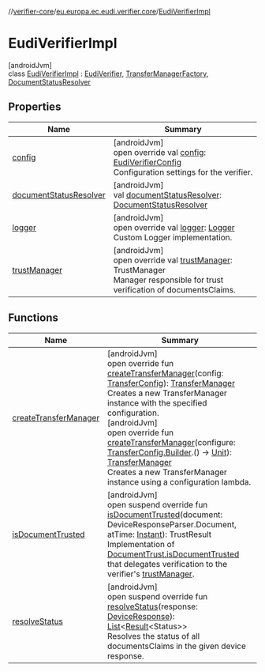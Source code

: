 //[verifier-core](../../../index.md)/[eu.europa.ec.eudi.verifier.core](../index.md)/[EudiVerifierImpl](index.md)

# EudiVerifierImpl

[androidJvm]\
class [EudiVerifierImpl](index.md) : [EudiVerifier](../-eudi-verifier/index.md), [TransferManagerFactory](../../eu.europa.ec.eudi.verifier.core.transfer/-transfer-manager-factory/index.md), [DocumentStatusResolver](../../eu.europa.ec.eudi.verifier.core.statium/-document-status-resolver/index.md)

## Properties

| Name | Summary |
|---|---|
| [config](config.md) | [androidJvm]<br>open override val [config](config.md): [EudiVerifierConfig](../-eudi-verifier-config/index.md)<br>Configuration settings for the verifier. |
| [documentStatusResolver](document-status-resolver.md) | [androidJvm]<br>val [documentStatusResolver](document-status-resolver.md): [DocumentStatusResolver](../../eu.europa.ec.eudi.verifier.core.statium/-document-status-resolver/index.md) |
| [logger](logger.md) | [androidJvm]<br>open override val [logger](logger.md): [Logger](../../eu.europa.ec.eudi.verifier.core.logging/-logger/index.md)<br>Custom Logger implementation. |
| [trustManager](trust-manager.md) | [androidJvm]<br>open override val [trustManager](trust-manager.md): TrustManager<br>Manager responsible for trust verification of documentsClaims. |

## Functions

| Name | Summary |
|---|---|
| [createTransferManager](../../eu.europa.ec.eudi.verifier.core.transfer/-transfer-manager-factory/create-transfer-manager.md) | [androidJvm]<br>open override fun [createTransferManager](../../eu.europa.ec.eudi.verifier.core.transfer/-transfer-manager-factory/create-transfer-manager.md)(config: [TransferConfig](../../eu.europa.ec.eudi.verifier.core.transfer/-transfer-config/index.md)): [TransferManager](../../eu.europa.ec.eudi.verifier.core.transfer/-transfer-manager/index.md)<br>Creates a new TransferManager instance with the specified configuration.<br>[androidJvm]<br>open override fun [createTransferManager](../../eu.europa.ec.eudi.verifier.core.transfer/-transfer-manager-factory/create-transfer-manager.md)(configure: [TransferConfig.Builder](../../eu.europa.ec.eudi.verifier.core.transfer/-transfer-config/-builder/index.md).() -&gt; [Unit](https://kotlinlang.org/api/latest/jvm/stdlib/kotlin-stdlib/kotlin/-unit/index.html)): [TransferManager](../../eu.europa.ec.eudi.verifier.core.transfer/-transfer-manager/index.md)<br>Creates a new TransferManager instance using a configuration lambda. |
| [isDocumentTrusted](../-eudi-verifier/is-document-trusted.md) | [androidJvm]<br>open suspend override fun [isDocumentTrusted](../-eudi-verifier/is-document-trusted.md)(document: DeviceResponseParser.Document, atTime: [Instant](https://kotlinlang.org/api/latest/jvm/stdlib/kotlin-stdlib/kotlin.time/-instant/index.html)): TrustResult<br>Implementation of [DocumentTrust.isDocumentTrusted](../../eu.europa.ec.eudi.verifier.core.trust/-document-trust/is-document-trusted.md) that delegates verification to the verifier's [trustManager](../-eudi-verifier/trust-manager.md). |
| [resolveStatus](../../eu.europa.ec.eudi.verifier.core.statium/-document-status-resolver/resolve-status.md) | [androidJvm]<br>open suspend override fun [resolveStatus](../../eu.europa.ec.eudi.verifier.core.statium/-document-status-resolver/resolve-status.md)(response: [DeviceResponse](../../eu.europa.ec.eudi.verifier.core.response/-device-response/index.md)): [List](https://kotlinlang.org/api/latest/jvm/stdlib/kotlin-stdlib/kotlin.collections/-list/index.html)&lt;[Result](https://kotlinlang.org/api/latest/jvm/stdlib/kotlin-stdlib/kotlin/-result/index.html)&lt;Status&gt;&gt;<br>Resolves the status of all documentsClaims in the given device response. |
